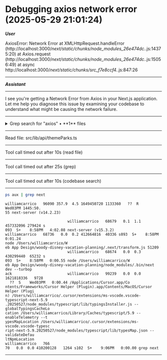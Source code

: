 <!-- Generated by SpecStory -->

# Debugging axios network error (2025-05-29 21:01:24)

_**User**_

AxiosError: Network Error
    at XMLHttpRequest.handleError (http://localhost:3000/_next/static/chunks/node_modules_26e474dc._.js:14375:20)
    at Axios.request (http://localhost:3000/_next/static/chunks/node_modules_26e474dc._.js:15056:49)
    at async http://localhost:3000/_next/static/chunks/src_f7e8ccf4._.js:847:26

---

_**Assistant**_



---

I see you're getting a Network Error from Axios in your Next.js application. Let me help you diagnose this issue by examining your codebase to understand what might be causing the network failure.

---

<details>
            <summary>Grep search for "axios" • **1** files</summary>
        
| File | Line | Match |
|------|------|-------|
| `file:///Users/williamcarrico/Web%20App%20Design/woody-disney-vacation-planning/src/lib/api/themeParks.ts` | Lundefined | `import axios from 'axios';` |
| `file:///Users/williamcarrico/Web%20App%20Design/woody-disney-vacation-planning/src/lib/api/themeParks.ts` | L23 | `// Create an axios instance with default configuration` |
| `file:///Users/williamcarrico/Web%20App%20Design/woody-disney-vacation-planning/src/lib/api/themeParks.ts` | L24 | `const apiClient = axios.create({` |

</details>

---

Read file: src/lib/api/themeParks.ts

---

Tool call timed out after 10s (read file)

---

Tool call timed out after 25s (grep)

---

Tool call timed out after 10s (codebase search)

---

```bash
ps aux | grep next
```

```
williamcarrico   96090 357.9  4.5 1649450720 1133360   ??  R    Wed03PM 1445:50.
55 next-server (v14.2.23)   

                            williamcarrico   68679   0.1  1.1 457332096 279424 s
093  S+    8:58PM   4:02.08 next-server (v15.3.2) 
williamcarrico   68736   0.0  0.2 412664816  40336 s093  S+    8:58PM   0:01.24
node /Users/williamcarrico/W
eb App Design/woody-disney-vacation-planning/.next/transform.js 51209
                            williamcarrico   68674   0.0  0.3 430299440  65232 s
093  S+    8:58PM   0:00.55 node /Users/williamcarrico/W
eb App Design/woody-disney-vacation-planning/node_modules/.bin/next dev --turbop
ack                         williamcarrico   99239   0.0  0.0 1621818336   9728
  ??  S    Wed03PM   0:00.44 /Applications/Cursor.app/Co
ntents/Frameworks/Cursor Helper (Plugin).app/Contents/MacOS/Cursor Helper (Plugi
n) /Users/williamcarrico/.cursor/extensions/ms-vscode.vscode-typescript-next-5.9
.20250527/node_modules/typescript/lib/typingsInstaller.js --globalTypingsCacheLo
cation /Users/williamcarrico/Library/Caches/typescript/5.9 --enableTelemetry --t
ypesMapLocation /Users/williamcarrico/.cursor/extensions/ms-vscode.vscode-typesc
ript-next-5.9.20250527/node_modules/typescript/lib/typesMap.json --validateDefau
ltNpmLocation                                               williamcarrico   766
70   0.0  0.0 410200128   1264 s102  S+    9:06PM   0:00.00 grep next

```

---

